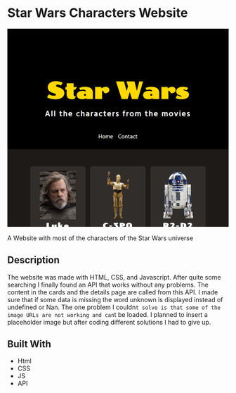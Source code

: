 # Star Wars Characters Website

![image](https://github.com/Nightfox77/Nightfox77/blob/main/Images/Star-Wars-Home%20(1).png)

A Website with most of the characters of the Star Wars universe

## Description

The website was made with HTML, CSS, and Javascript. 
After quite some searching I finally found an API that works without any problems. The content in the cards and the details page
are called from this API. I made sure that if some data is missing the word unknown is displayed instead of undefined or Nan. The one problem I
couldn`t solve is that some of the image URLs are not working and can`t be loaded. I planned to insert a placeholder image but after coding different solutions 
I had to give up. 

## Built With
- Html
- CSS
- JS
- API




